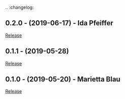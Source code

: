 .. :changelog:

0.2.0 - (2019-06-17) - Ida Pfeiffer
------------------------------------

[Release](https://github.com/AUSSDA/pyDataverse/releases/tag/v0.2.0)

0.1.1 - (2019-05-28)
------------------------------------

[Release](https://github.com/AUSSDA/pyDataverse/releases/tag/v0.1.1)

0.1.0 - (2019-05-20) - Marietta Blau
------------------------------------

[Release](https://github.com/AUSSDA/pyDataverse/releases/tag/v0.1.0)
